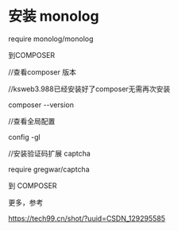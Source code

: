 

#   安装 monolog




require monolog/monolog


到COMPOSER



//查看composer  版本


//ksweb3.988已经安装好了composer无需再次安装

composer --version



//查看全局配置

config -gl




//安装验证码扩展  captcha

 require gregwar/captcha



到 COMPOSER






更多，参考




https://tech99.cn/shot/?uuid=CSDN_129295585























